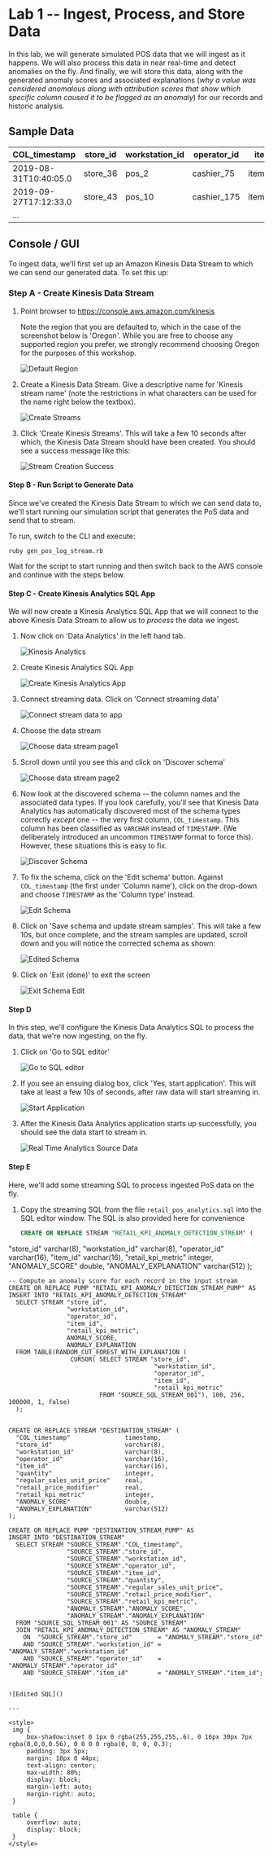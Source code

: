 # Lab 1 -- Ingest, Process, and Store Data

In this lab, we will generate simulated POS data that we will ingest as it happens. We will also process this data in near real-time and detect anomalies on the fly. And finally, we will store this data, along with the generated anomaly scores and associated explanations (*why a value was considered anomalous along with attribution scores that show which specific column caused it to be flagged as an anomaly*) for our records and historic analysis.

## Sample Data

COL_timestamp | store\_id | workstation\_id | operator\_id | item\_id | quantity | regular\_sales\_unit\_price | retail\_price\_modifier | retail\_kpi\_metric
--------------|-----------|-----------------|--------------|----------|----------|-----------------------------|-----------------------|------------------------
2019-08-31T10:40:05.0 | store_36 | pos_2  | cashier_75  | item_1098 | 5 | 64.42 | 5.83 | 87  
2019-09-27T17:12:33.0 | store_43 | pos_10 | cashier_175 | item_4159 | 5 | 50.25 | 7.68 | 85
...                   |          |        |             |           |   |       |      |


## Console / GUI

To ingest data, we'll first set up an Amazon Kinesis Data Stream to which we can send our generated data. To set this up:

### Step A - Create Kinesis Data Stream

1. Point browser to https://console.aws.amazon.com/kinesis

   Note the region that you are defaulted to, which in the case of the screenshot below is 'Oregon'. While you are free to choose any supported region you prefer, we strongly recommend choosing Oregon for the purposes of this workshop.
   
   ![Default Region](images/kinesis_region.png)

2. Create a Kinesis Data Stream. Give a descriptive name for 'Kinesis stream name' (note the restrictions in what characters can be used for the name right below the textbox).

   ![Create Streams](images/create_streams.png)
   
3. Click 'Create Kinesis Streams'. This will take a few 10 seconds after which, the Kinesis Data Stream should have been created. You should see a success message like this:

   ![Stream Creation Success](images/data_stream_created.png)


#### Step B - Run Script to Generate Data

Since we've created the Kinesis Data Stream to which we can send data to, we'll start running our simulation script that generates the PoS data and send that to stream.

To run, switch to the CLI and execute:

```shell
ruby gen_pos_log_stream.rb
```

Wait for the script to start running and then switch back to the AWS console and continue with the steps below.


#### Step C - Create Kinesis Analytics SQL App

We will now create a Kinesis Analytics SQL App that we will connect to the above Kinesis Data Stream to allow us to *process* the data we ingest.

1. Now click on 'Data Analytics' in the left hand tab.

   ![Kinesis Analytics](images/kinesis_analytics_tab.png)   
   
2. Create Kinesis Analytics SQL App

   ![Create Kinesis Analytics App](images/create_analytics_app.png)    
   
3. Connect streaming data. Click on 'Connect streaming data'

   ![Connect stream data to app](images/connect_streaming_data.png)
   
4. Choose the data stream

   ![Choose data stream page1](images/connect_streaming_data_page1.png)   
   
5. Scroll down until you see this and click on 'Discover schema'

   ![Choose data stream page2](images/connect_streaming_data_page2.png)   
   
6. Now look at the discovered schema -- the column names and the associated data types. If you look carefully, you'll see that Kinesis Data Analytics has automatically discovered most of the schema types correctly *except* one -- the very first column, ```COL_timestamp```. This column has been classified as ```VARCHAR``` instead of ```TIMESTAMP```. (We deliberately introduced an uncommon ```TIMESTAMP``` format to force this). However, these situations this is easy to fix.

   ![Discover Schema](images/connect_streaming_data_schema.png)
   
7. To fix the schema, click on the 'Edit schema' button. Against ```COL_timestamp``` (the first under 'Column name'), click on the drop-down and choose ```TIMESTAMP``` as the 'Column type' instead.
   
   ![Edit Schema](images/edit_schema.png)
   
8. Click on 'Save schema and update stream samples'. This will take a few 10s, but once complete, and the stream samples are updated, scroll down and you will notice the corrected schema as shown:

   ![Edited Schema](images/edited_schema.png)   
   
9. Click on 'Exit (done)' to exit the screen

   ![Exit Schema Edit](images/exit_schema_update.png)
   

#### Step D

In this step, we'll configure the Kinesis Data Analytics SQL to process the data, that we're now ingesting, on the fly.

1. Click on 'Go to SQL editor'

   ![Go to SQL editor](images/go_to_sql_editor.png)
   
2. If you see an ensuing dialog box, click 'Yes, start application'. This will take at least a few 10s of seconds, after raw data will start streaming in.

   ![Start Application](images/yes_start_app_dialog.png)   
   
3. After the Kinesis Data Analytics application starts up successfully, you should see the data start to stream in.

   ![Real Time Analytics Source Data](images/real_time_analytics.png)
   

#### Step E

Here, we'll add some streaming SQL to process ingested PoS data on the fly.
 
1. Copy the streaming SQL from the file ```retail_pos_analytics.sql``` into the SQL editor window. The SQL is also provided here for convenience

   ```sql
   CREATE OR REPLACE STREAM "RETAIL_KPI_ANOMALY_DETECTION_STREAM" (
  "store_id"              varchar(8),
  "workstation_id"        varchar(8),
  "operator_id"           varchar(16),
  "item_id"               varchar(16),
  "retail_kpi_metric"     integer,
  "ANOMALY_SCORE"         double,
  "ANOMALY_EXPLANATION"   varchar(512)
);

    -- Compute an anomaly score for each record in the input stream
    CREATE OR REPLACE PUMP "RETAIL_KPI_ANOMALY_DETECTION_STREAM_PUMP" AS
    INSERT INTO "RETAIL_KPI_ANOMALY_DETECTION_STREAM"
      SELECT STREAM "store_id",
                    "workstation_id",
                    "operator_id",
                    "item_id",
                    "retail_kpi_metric",
                    ANOMALY_SCORE,
                    ANOMALY_EXPLANATION
      FROM TABLE(RANDOM_CUT_FOREST_WITH_EXPLANATION (
                     CURSOR( SELECT STREAM "store_id",
                                            "workstation_id",
                                            "operator_id",
                                            "item_id",
                                            "retail_kpi_metric"
                             FROM "SOURCE_SQL_STREAM_001"), 100, 256, 100000, 1, false)
      );
    
    
    CREATE OR REPLACE STREAM "DESTINATION_STREAM" (
      "COL_timestamp"               timestamp,
      "store_id"                    varchar(8),
      "workstation_id"              varchar(8),
      "operator_id"                 varchar(16),
      "item_id"                     varchar(16),
      "quantity"                    integer,
      "regular_sales_unit_price"    real,
      "retail_price_modifier"       real,
      "retail_kpi_metric"           integer,
      "ANOMALY_SCORE"               double,
      "ANOMALY_EXPLANATION"         varchar(512)
    );
    
    CREATE OR REPLACE PUMP "DESTINATION_STREAM_PUMP" AS
    INSERT INTO "DESTINATION_STREAM"
      SELECT STREAM "SOURCE_STREAM"."COL_timestamp",
                    "SOURCE_STREAM"."store_id",
                    "SOURCE_STREAM"."workstation_id",
                    "SOURCE_STREAM"."operator_id",
                    "SOURCE_STREAM"."item_id",
                    "SOURCE_STREAM"."quantity",
                    "SOURCE_STREAM"."regular_sales_unit_price",
                    "SOURCE_STREAM"."retail_price_modifier",
                    "SOURCE_STREAM"."retail_kpi_metric",
                    "ANOMALY_STREAM"."ANOMALY_SCORE",
                    "ANOMALY_STREAM"."ANOMALY_EXPLANATION"
      FROM "SOURCE_SQL_STREAM_001" AS "SOURCE_STREAM"
      JOIN "RETAIL_KPI_ANOMALY_DETECTION_STREAM" AS "ANOMALY_STREAM"
        ON  "SOURCE_STREAM"."store_id"       = "ANOMALY_STREAM"."store_id"
        AND "SOURCE_STREAM"."workstation_id" = "ANOMALY_STREAM"."workstation_id"
        AND "SOURCE_STREAM"."operator_id"    = "ANOMALY_STREAM"."operator_id"
        AND "SOURCE_STREAM"."item_id"        = "ANOMALY_STREAM"."item_id";
   
   ```

   ![Edited SQL]()

---

<style>
    img {
        box-shadow:inset 0 1px 0 rgba(255,255,255,.6), 0 16px 30px 7px rgba(0,0,0,0.56), 0 0 0 0 rgba(0, 0, 0, 0.3);
        padding: 3px 5px;
        margin: 18px 0 44px;
        text-align: center;
        max-width: 80%;
        display: block;
        margin-left: auto;
        margin-right: auto;
    }
    
    table {
        overflow: auto;
        display: block;
    }
</style>



